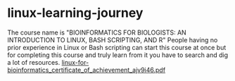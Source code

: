 # linux-learning-journey
The course name is "BIOINFORMATICS FOR BIOLOGISTS: AN INTRODUCTION TO LINUX, BASH SCRIPTING, AND R"
People having no prior experience in Linux or Bash scripting can start this course at once but for completing this course and truly learn from it you have to search and dig a lot of resources. 
[linux-for-bioinformatics_certificate_of_achievement_ajv9i46.pdf](https://github.com/shah-minhaj-abedin/linux-learning-journey/files/7574462/linux-for-bioinformatics_certificate_of_achievement_ajv9i46.pdf)
